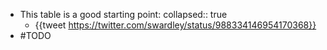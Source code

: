 - This table is a good starting point:
  collapsed:: true
	- {{tweet https://twitter.com/swardley/status/988334146954170368}}
- #TODO